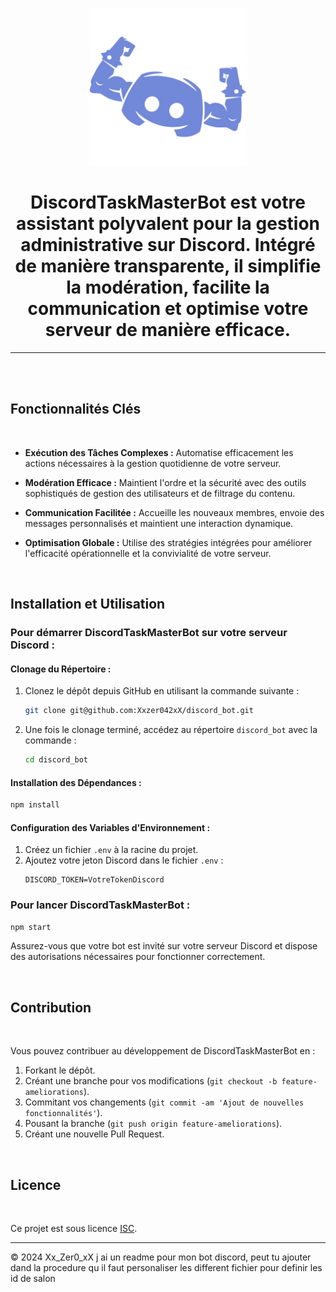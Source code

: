 <p align="center">
  <img src="images/discord.png" alt="discord_bot" style="width: 50%; height: auto;">
</p>

<h1 align="center">DiscordTaskMasterBot est votre assistant polyvalent pour la gestion administrative sur Discord. Intégré de manière transparente, il simplifie la modération, facilite la communication et optimise votre serveur de manière efficace.</h1>
<hr>
<br><br>

## Fonctionnalités Clés

<br>

- **Exécution des Tâches Complexes :** Automatise efficacement les actions nécessaires à la gestion quotidienne de votre serveur.
  
- **Modération Efficace :** Maintient l'ordre et la sécurité avec des outils sophistiqués de gestion des utilisateurs et de filtrage du contenu.
  
- **Communication Facilitée :** Accueille les nouveaux membres, envoie des messages personnalisés et maintient une interaction dynamique.
  
- **Optimisation Globale :** Utilise des stratégies intégrées pour améliorer l'efficacité opérationnelle et la convivialité de votre serveur.

<br>

## Installation et Utilisation

### Pour démarrer DiscordTaskMasterBot sur votre serveur Discord :

#### Clonage du Répertoire :

1. Clonez le dépôt depuis GitHub en utilisant la commande suivante :
   ```bash
   git clone git@github.com:Xxzer042xX/discord_bot.git
   ```

2. Une fois le clonage terminé, accédez au répertoire `discord_bot` avec la commande :
   ```bash
   cd discord_bot
   ```

#### Installation des Dépendances :

```bash
npm install
```

#### Configuration des Variables d'Environnement :

1. Créez un fichier `.env` à la racine du projet.
2. Ajoutez votre jeton Discord dans le fichier `.env` :
   ```
   DISCORD_TOKEN=VotreTokenDiscord
   ```

### Pour lancer DiscordTaskMasterBot :

```bash
npm start
```

Assurez-vous que votre bot est invité sur votre serveur Discord et dispose des autorisations nécessaires pour fonctionner correctement.

<br>

## Contribution

<br>

Vous pouvez contribuer au développement de DiscordTaskMasterBot en :

1. Forkant le dépôt.
2. Créant une branche pour vos modifications (`git checkout -b feature-ameliorations`).
3. Commitant vos changements (`git commit -am 'Ajout de nouvelles fonctionnalités'`).
4. Pousant la branche (`git push origin feature-ameliorations`).
5. Créant une nouvelle Pull Request.

<br>

## Licence

<br>

Ce projet est sous licence [ISC](https://opensource.org/licenses/ISC).

---

© 2024 Xx_Zer0_xX
j ai un readme pour mon bot discord, peut tu ajouter dand la procedure qu il faut personaliser les different fichier pour definir les id de salon
